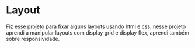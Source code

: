# Layout

Fiz esse projeto para fixar alguns layouts usando html e css, nesse projeto aprendi a manipular layouts com display grid e display flex, aprendi também sobre responsividade.
